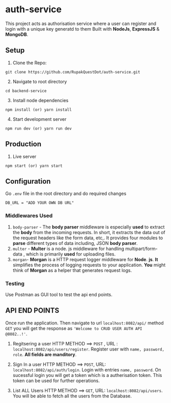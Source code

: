 # auth-service

This project acts as authorisation service where a user can register and login with a unique key generatd to them Built with **NodeJs**,  **ExpressJS** & **MongoDB**.


## Setup

1. Clone the Repo:
```
git clone https://github.com/RupakQuestDot/auth-service.git
```

2. Navigate to root directory

```
cd backend-service
```

3. Install node dependencies

```
npm install (or) yarn install
```

4. Start development server

```
npm run dev (or) yarn run dev
```

## Production

1. Live server

```
npm start (or) yarn start
```

## Configuration
Go `.env` file in the root directory and do required changes
```
DB_URL = "ADD YOUR OWN DB URL"
```

### Middlewares Used

1. `body-parser` - The **body parser** middleware is especially **used** to extract the **body** from the incoming requests. In short, it extracts the data out of the request headers like the form data, etc,. It provides four modules to **parse** different types of data including, JSON **body parser**.
3. `multer` - **Multer** is a node. js middleware for handling multipart/form-data , which is primarily **used** for uploading files.
4. `morgan`- **Morgan** is a HTTP request logger middleware for **Node**. **js**. **It** simplifies the process of logging requests to your application. **You** might think of **Morgan** as a helper that generates request logs.

### Testing 
Use Postman as GUI tool to test the api end points.

## API END POINTS

Once run the application. Then navigate to url `localhost:8082/api/` method `GET` you will get the response as `'Welcome to CRUD USER AUTH API @8082..!'`.

1. Regitsering a user HTTP METHOD ==> `POST` , URL : `localhost:8082/api/users/register`. Register user with `name, password, role`. **All fields are manditory**.

2. Sign In a user HTTP METHOD ==> `POST`, URL: `localhost:8082/api/auth/login`. Login with entries `name, password`.
 On sucessful login you will get a token which is a autherisation token. This token can be used for further operations.

3. List ALL Users HTTP METHOD ==> `GET`, URL: `localhost:8082/api/users`. You will be able to fetch all the users from the Database.


